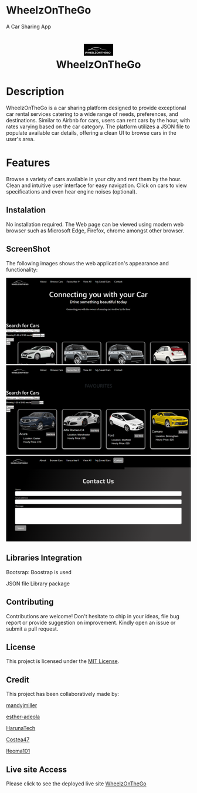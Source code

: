 # WheelzOnTheGo

A Car Sharing App

<div align="center">
      <h1> <img src="./src/assets/images/logo_1.png" width="80px"><br/>WheelzOnTheGo</h1>
     </div>

# Description

WheelzOnTheGo is a car sharing platform designed to provide exceptional car rental services catering to a wide range of needs, preferences, and destinations. Similar to Airbnb for cars, users can rent cars by the hour, with rates varying based on the car category. The platform utilizes a JSON file to populate available car details, offering a clean UI to browse cars in the user's area.

# Features

Browse a variety of cars available in your city and rent them by the hour.
Clean and intuitive user interface for easy navigation.
Click on cars to view specifications and even hear engine noises (optional).

## Instalation

No installation required. The Web page can be viewed using modern web browser such as Microsoft Edge, Firefox, chrome amongst other browser.

## ScreenShot

The following images shows the web application's appearance and functionality:

![Homepage](./src/assets/images/homepage_image.png)
![FavouriteCars](src\assets\images\favourites_car_image.png)
![ContactUS](src\assets\images\contactUs_page_image.png)

## Libraries Integration

Bootsrap: Boostrap is used

JSON file Library package

## Contributing

Contributions are welcome! Don't hesitate to chip in your ideas, file bug report or provide suggestion on improvement. Kindly open an issue or submit a pull request.

## License

This project is licensed under the [MIT License](LICENSE).

## Credit

This project has been collaboratively made by:

[mandyjmiller](https://github.com/mandyjmiller)

[esther-adeola](https://github.com/esther-adeola)

[HarunaTech](https://github.com/HarunaTech)

[Costea47](https://github.com/Costea47)

[Ifeoma101](https://github.com/ifeoma101)

## Live site Access

Please click to see the deployed live site [WheelzOnTheGo](https://wheelzonthego.netlify.app/)
